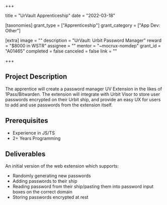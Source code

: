 +++

title = "UrVault Apprenticeship"
date = "2022-03-18"

[taxonomies]
grant_type = ["Apprenticeship"]
grant_category = ["App Dev: Other"]

[extra]
image = ""
description = "UrVault: Urbit Password Manager"
reward = "$8000 in WSTR"
assignee = ""
mentor = "~mocrux-nomdep"
grant_id = "A01465"
completed = false
canceled = false
link = ""

+++

## Project Description

The apprentice will create a password manager UV Extension in the likes of 1Pass/Bitwarden. The extension will integrate with Urbit Visor to store user passwords encrypted on their Urbit ship, and provide an easy UX for users to add and use passwords from the extension itself.

## Prerequisites

- Experience in JS/TS
- 2+ Years Programming

## Deliverables

An initial version of the web extension which supports:

- Randomly generating new passwords
- Adding passwords to their ship
- Reading password from their ship/pasting them into password input boxes on the correct domain
- Storing passwords encrypted at rest
